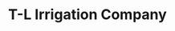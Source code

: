 ---
title: "T-L Irrigation Company"
url: /dumas/t-l-irrigation-company/
shop: Landwirtschaftlich
---